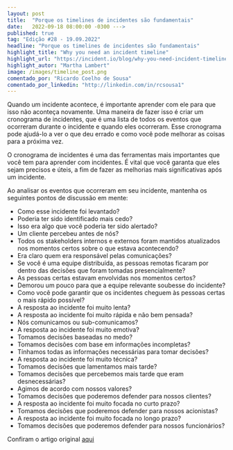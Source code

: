 ```yaml
---
layout: post 
title:  "Porque os timelines de incidentes são fundamentais"
date:   2022-09-18 08:00:00 -0300 --->
published: true
tag: "Edição #28 - 19.09.2022"
headline: "Porque os timelines de incidentes são fundamentais"
highlight_title: "Why you need an incident timeline"
highlight_url: "https://incident.io/blog/why-you-need-incident-timelines"
highlight_autor: "Martha Lambert"
image: /images/timeline_post.png
comentado_por: "Ricardo Coelho de Sousa"
comentado_por_linkedin: "http://linkedin.com/in/rcsousa1"
---
```

Quando um incidente acontece, é importante aprender com ele para que isso não aconteça novamente. Uma maneira de fazer isso é criar um cronograma de incidentes, que é uma lista de todos os eventos que ocorreram durante o incidente e quando eles ocorreram. Esse cronograma pode ajudá-lo a ver o que deu errado e como você pode melhorar as coisas para a próxima vez.

O cronograma de incidentes é uma das ferramentas mais importantes que você tem para aprender com incidentes. É vital que você garanta que eles sejam precisos e úteis, a fim de fazer as melhorias mais significativas após um incidente.

Ao analisar os eventos que ocorreram em seu incidente, mantenha os seguintes pontos de discussão em mente:

- Como esse incidente foi levantado?
- Poderia ter sido identificado mais cedo?
- Isso era algo que você poderia ter sido alertado?
- Um cliente percebeu antes de nós?
- Todos os stakeholders internos e externos foram mantidos atualizados nos momentos certos sobre o que estava acontecendo?
- Era claro quem era responsável pelas comunicações?
- Se você é uma equipe distribuída, as pessoas remotas ficaram por dentro das decisões que foram tomadas presencialmente?
- As pessoas certas estavam envolvidas nos momentos certos?
- Demorou um pouco para que a equipe relevante soubesse do incidente?
- Como você pode garantir que os incidentes cheguem às pessoas certas o mais rápido possível?
- A resposta ao incidente foi muito lenta?
- A resposta ao incidente foi muito rápida e não bem pensada?
- Nós comunicamos ou sub-comunicamos?
- A resposta ao incidente foi muito emotiva?
- Tomamos decisões baseadas no medo?
- Tomamos decisões com base em informações incompletas?
- Tínhamos todas as informações necessárias para tomar decisões?
- A resposta ao incidente foi muito técnica?
- Tomamos decisões que lamentamos mais tarde?
- Tomamos decisões que percebemos mais tarde que eram desnecessárias?
- Agimos de acordo com nossos valores?
- Tomamos decisões que poderemos defender para nossos clientes?
- A resposta ao incidente foi muito focada no curto prazo?
- Tomamos decisões que poderemos defender para nossos acionistas?
- A resposta ao incidente foi muito focada no longo prazo?
- Tomamos decisões que poderemos defender para nossos funcionários?

Confiram o artigo original [aqui](https://incident.io/blog/why-you-need-incident-timelines)
